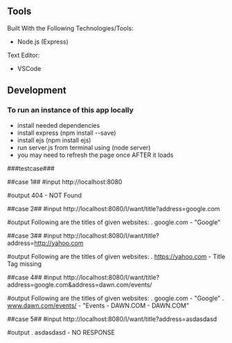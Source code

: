 ## Tools
Built With the Following Technologies/Tools:
- Node.js (Express)

Text Editor:
- VSCode

## Development

### To run an instance of this app locally

- install needed dependencies
- install express (npm install --save)
- install ejs (npm install ejs)
- run server.js from terminal using (node server)
- you may need to refresh the page once AFTER it loads


###testcase###

##case 1##
#input
http://localhost:8080

#output
404 - NOT Found

##case 2##
#input
http://localhost:8080/I/want/title?address=google.com

#output
Following are the titles of given websites:
. google.com - "Google"

##case 3##
#input
http://localhost:8080/I/want/title?address=http://yahoo.com

#output
Following are the titles of given websites:
. https://yahoo.com - Title Tag missing

##case 4##
#input
http://localhost:8080/I/want/title?address=google.com&address=dawn.com/events/

#output
Following are the titles of given websites:
. google.com - "Google"
. www.dawn.com/events/ - "Events - DAWN.COM - DAWN.COM"

##case 5##
#input
http://localhost:8080/I/want/title?address=asdasdasd

#output
. asdasdasd - NO RESPONSE















